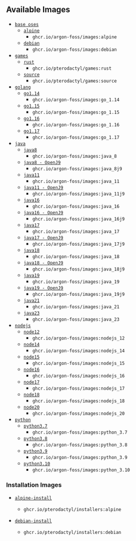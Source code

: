 ## Available Images

* [`base oses`](https://github.com/argon-foss/images/tree/master/oses)
  * [`alpine`](https://github.com/argon-foss/images/tree/master/oses/alpine)
    * `ghcr.io/argon-foss/images:alpine`
  * [`debian`](https://github.com/argon-foss/images/tree/master/oses/debian)
    * `ghcr.io/argon-foss/images:debian`
* [`games`](https://github.com/argon-foss/images/tree/master/games)
  * [`rust`](https://github.com/argon-foss/images/tree/master/games/rust)
    * `ghcr.io/pterodactyl/games:rust`
  * [`source`](https://github.com/argon-foss/images/tree/master/games/source)
    * `ghcr.io/pterodactyl/games:source`
* [`golang`](https://github.com/argon-foss/images/tree/master/go)
  * [`go1.14`](https://github.com/argon-foss/images/tree/master/go/1.14)
    * `ghcr.io/argon-foss/images:go_1.14`
  * [`go1.15`](https://github.com/argon-foss/images/tree/master/go/1.15)
    * `ghcr.io/argon-foss/images:go_1.15`
  * [`go1.16`](https://github.com/argon-foss/images/tree/master/go/1.16)
    * `ghcr.io/argon-foss/images:go_1.16`
  * [`go1.17`](https://github.com/argon-foss/images/tree/master/go/1.17)
    * `ghcr.io/argon-foss/images:go_1.17`
* [`java`](https://github.com/argon-foss/images/tree/master/java)
  * [`java8`](https://github.com/argon-foss/images/tree/master/java/8)
    * `ghcr.io/argon-foss/images:java_8`
  * [`java8 - OpenJ9`](https://github.com/argon-foss/images/tree/master/java/8j9)
    * `ghcr.io/argon-foss/images:java_8j9`
  * [`java11`](https://github.com/argon-foss/images/tree/master/java/11)
    * `ghcr.io/argon-foss/images:java_11`
  * [`java11 - OpenJ9`](https://github.com/argon-foss/images/tree/master/java/11j9)
    * `ghcr.io/argon-foss/images:java_11j9`
  * [`java16`](https://github.com/argon-foss/images/tree/master/java/16)
    * `ghcr.io/argon-foss/images:java_16`
  * [`java16 - OpenJ9`](https://github.com/argon-foss/images/tree/master/java/16j9)
    * `ghcr.io/argon-foss/images:java_16j9`
  * [`java17`](https://github.com/argon-foss/images/tree/master/java/17)
    * `ghcr.io/argon-foss/images:java_17`
  * [`java17 - OpenJ9`](https://github.com/argon-foss/images/tree/master/java/17j9)
    * `ghcr.io/argon-foss/images:java_17j9`
  * [`java18`](https://github.com/argon-foss/images/tree/master/java/18)
    * `ghcr.io/argon-foss/images:java_18`
  * [`java18 - OpenJ9`](https://github.com/argon-foss/images/tree/master/java/18j9)
    * `ghcr.io/argon-foss/images:java_18j9`
  * [`java19`](https://github.com/argon-foss/images/tree/master/java/19)
    * `ghcr.io/argon-foss/images:java_19`
  * [`java19 - OpenJ9`](https://github.com/argon-foss/images/tree/master/java/19j9)
    * `ghcr.io/argon-foss/images:java_19j9`
  * [`java21`](https://github.com/argon-foss/images/tree/master/java/21)
    * `ghcr.io/argon-foss/images:java_21`
  * [`java23`](https://github.com/argon-foss/images/tree/master/java/23)
    * `ghcr.io/argon-foss/images:java_23`
* [`nodejs`](https://github.com/argon-foss/images/tree/master/nodejs)
  * [`node12`](https://github.com/argon-foss/images/tree/master/nodejs/12)
    * `ghcr.io/argon-foss/images:nodejs_12`
  * [`node14`](https://github.com/argon-foss/images/tree/master/nodejs/14)
    * `ghcr.io/argon-foss/images:nodejs_14`
  * [`node15`](https://github.com/argon-foss/images/tree/master/nodejs/15)
    * `ghcr.io/argon-foss/images:nodejs_15`
  * [`node16`](https://github.com/argon-foss/images/tree/master/nodejs/16)
    * `ghcr.io/argon-foss/images:nodejs_16`
  * [`node17`](https://github.com/argon-foss/images/tree/master/nodejs/17)
    * `ghcr.io/argon-foss/images:nodejs_17`
  * [`node18`](https://github.com/argon-foss/images/tree/master/nodejs/18)
    * `ghcr.io/argon-foss/images:nodejs_18`
  * [`node20`](https://github.com/argon-foss/images/tree/master/nodejs/18)
    * `ghcr.io/argon-foss/images:nodejs_20`
* [`python`](https://github.com/argon-foss/images/tree/master/python)
  * [`python3.7`](https://github.com/argon-foss/images/tree/master/python/3.7)
    * `ghcr.io/argon-foss/images:python_3.7`
  * [`python3.8`](https://github.com/argon-foss/images/tree/master/python/3.8)
    * `ghcr.io/argon-foss/images:python_3.8`
  * [`python3.9`](https://github.com/argon-foss/images/tree/master/python/3.9)
    * `ghcr.io/argon-foss/images:python_3.9`
  * [`python3.10`](https://github.com/argon-foss/images/tree/master/python/3.10)
    * `ghcr.io/argon-foss/images:python_3.10`

### Installation Images

* [`alpine-install`](https://github.com/argon-foss/images/tree/master/installers/alpine)
  * `ghcr.io/pterodactyl/installers:alpine`

* [`debian-install`](https://github.com/argon-foss/images/tree/master/installers/debian)
  * `ghcr.io/pterodactyl/installers:debian`
